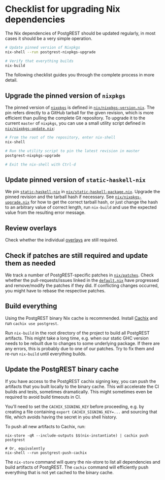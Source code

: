 # Checklist for upgrading Nix dependencies

The Nix dependencies of PostgREST should be updated regularly, in most cases it
should be a very simple operation.

```bash
# Update pinned version of Nixpkgs
nix-shell --run postgrest-nixpkgs-upgrade

# Verify that everything builds
nix-build
```

The following checklist guides you through the complete process in more detail.

## Upgrade the pinned version of `nixpkgs`

The pinned version of [`nixpkgs`](https://github.com/NixOS/nixpkgs) is defined
in [`nix/nixpkgs-version.nix`](nixpkgs-version.nix). The pin refers directly to
a GitHub tarball for the given revision, which is more efficient than pulling
the complete Git repository. To upgrade it to the current `master` of
`nixpkgs`, you can use a small utility script defined in
[`nix/nixpkgs-update.nix`](nixpkgs-update.nix):

```bash
# From the root of the repository, enter nix-shell
nix-shell

# Run the utility script to pin the latest revision in master
postgrest-nixpkgs-upgrade

# Exit the nix-shell with Ctrl-d

```

## Update pinned version of `static-haskell-nix`

We pin [`static-haskell-nix`](https://github.com/nh2/static-haskell-nix) in
[`nix/static-haskell-package.nix`](static-haskell-package.nix). Upgrade the
pinned revision and the tarball hash if necessary. See
[`nix/nixpkgs-upgrade.nix`](nixpkgs-upgrade.nix) for how to get the correct
tarball hash, or just change the hash to an arbitrary value of correct length,
run `nix-build` and use the expected value from the resulting error message.

## Review overlays

Check whether the individual [overlays](overlays) are still required.

## Check if patches are still required and update them as needed

We track a number of PostgREST-specific patches in [`nix/patches`](patches).
Check whether the pull-requests/issues linked in the
[`default.nix`](patches/default.nix) have progressed and remove/modify the
patches if they did. If conflicting changes occurred, you might have to rebase
the respective patches.

## Build everything

Using the PostgREST binary Nix cache is recommended. Install
[Cachix](https://cachix.org/) and run `cachix use postgrest`.

Run `nix-build` in the root directory of the project to build all PostgREST
artifacts. This might take a long time, e.g. when our static GHC version needs
to be rebuilt due to changes to some underlying package. If there are any
errors, this is probably due to one of our patches. Try to fix them and re-run
`nix-build` until everything builds.

## Update the PostgREST binary cache

If you have access to the PostgREST cachix signing key, you can push the
artifacts that you built locally to the binary cache. This will accelerate the
CI builds and tests, sometimes dramatically. This might sometimes even be
required to avoid build timeouts in CI.

You'll need to set the `CACHIX_SIGNING_KEY` before proceeding, e.g. by creating
a file containing `export CACHIX_SIGNING_KEY=...` and sourcing that file, which
avoids having the secret in you shell history.

To push all new artifacts to Cachix, run:

```
nix-store -qR --include-outputs $$(nix-instantiate) | cachix push postgrest

# Or, equivalently
nix-shell --run postgrest-push-cachix

```

The `nix-store` command will query the nix-store to list all dependencies and
build artifacts of PostgREST. The `cachix` command will efficiently push
everything that is not yet cached to the binary cache.
